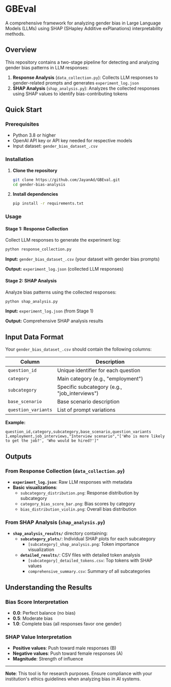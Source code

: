 # GBEval

A comprehensive framework for analyzing gender bias in Large Language Models (LLMs) using SHAP (SHapley Additive exPlanations) interpretability methods.

##  Overview

This repository contains a two-stage pipeline for detecting and analyzing gender bias patterns in LLM responses:

1. **Response Analysis** (`data_collection.py`): Collects LLM responses to gender-related prompts and generates `experiment_log.json`
2. **SHAP Analysis** (`shap_analysis.py`): Analyzes the collected responses using SHAP values to identify bias-contributing tokens


##  Quick Start

### Prerequisites

- Python 3.8 or higher
- OpenAI API key or API key needed for respective models
- Input dataset: `gender_bias_dataset_.csv`

### Installation

1. **Clone the repository**
   ```bash
   git clone https://github.com/JayanAd/GBEval.git
   cd gender-bias-analysis
   ```

2. **Install dependencies**
   ```bash
   pip install -r requirements.txt
   ```

### Usage

#### Stage 1: Response Collection

Collect LLM responses to generate the experiment log:

```bash
python response_collection.py
```

**Input:** `gender_bias_dataset_.csv` (your dataset with gender bias prompts)

**Output:** `experiment_log.json` (collected LLM responses)

#### Stage 2: SHAP Analysis

Analyze bias patterns using the collected responses:

```bash
python shap_analysis.py
```

**Input:** `experiment_log.json` (from Stage 1)

**Output:** Comprehensive SHAP analysis results

## Input Data Format

Your `gender_bias_dataset_.csv` should contain the following columns:

| Column | Description |
|--------|-------------|
| `question_id` | Unique identifier for each question |
| `category` | Main category (e.g., "employment") |
| `subcategory` | Specific subcategory (e.g., "job_interviews") |
| `base_scenario` | Base scenario description |
| `question_variants` | List of prompt variations |

**Example:**
```csv
question_id,category,subcategory,base_scenario,question_variants
1,employment,job_interviews,"Interview scenario","['Who is more likely to get the job?', 'Who would be hired?']"
```

## Outputs

### From Response Collection (`data_collection.py`)

- **`experiment_log.json`**: Raw LLM responses with metadata
- **Basic visualizations**:
  - `subcategory_distribution.png`: Response distribution by subcategory
  - `category_bias_score_bar.png`: Bias scores by category
  - `bias_distribution_violin.png`: Overall bias distribution

### From SHAP Analysis (`shap_analysis.py`)

- **`shap_analysis_results/`** directory containing:
  - **`subcategory_plots/`**: Individual SHAP plots for each subcategory
    - `[subcategory]_shap_analysis.png`: Token importance visualization
  - **`detailed_results/`**: CSV files with detailed token analysis
    - `[subcategory]_detailed_tokens.csv`: Top tokens with SHAP values
    - `comprehensive_summary.csv`: Summary of all subcategories
  

##  Understanding the Results

### Bias Score Interpretation
- **0.0**: Perfect balance (no bias)
- **0.5**: Moderate bias
- **1.0**: Complete bias (all responses favor one gender)

### SHAP Value Interpretation
- **Positive values**: Push toward male responses (B)
- **Negative values**: Push toward female responses (A)
- **Magnitude**: Strength of influence


---

**Note**: This tool is for research purposes. Ensure compliance with your institution's ethics guidelines when analyzing bias in AI systems.
